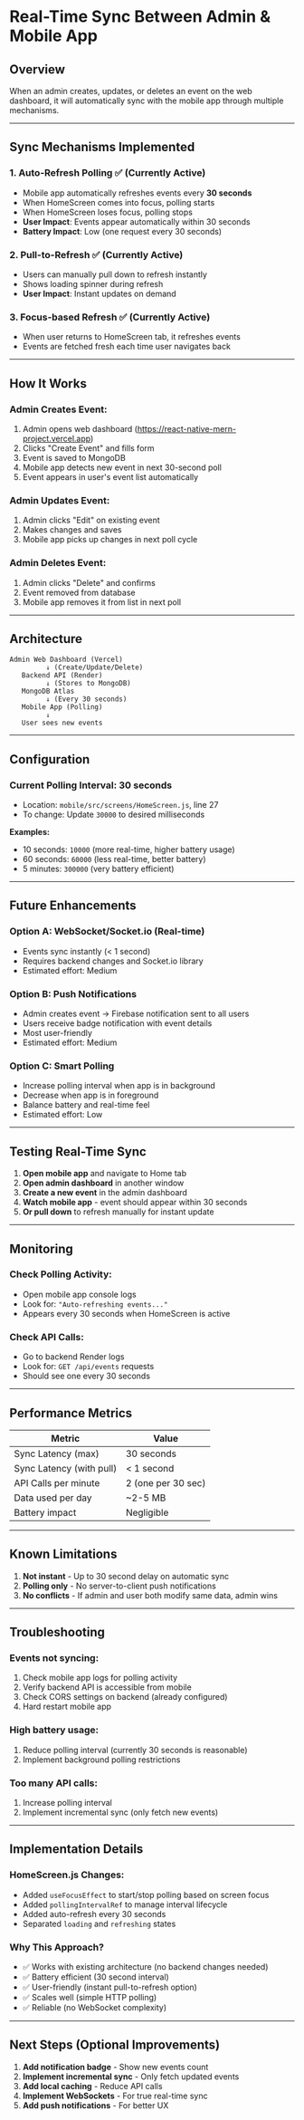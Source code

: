 # Real-Time Sync Between Admin & Mobile App

## Overview
When an admin creates, updates, or deletes an event on the web dashboard, it will automatically sync with the mobile app through multiple mechanisms.

---

## Sync Mechanisms Implemented

### 1. **Auto-Refresh Polling** ✅ (Currently Active)
- Mobile app automatically refreshes events every **30 seconds**
- When HomeScreen comes into focus, polling starts
- When HomeScreen loses focus, polling stops
- **User Impact**: Events appear automatically within 30 seconds
- **Battery Impact**: Low (one request every 30 seconds)

### 2. **Pull-to-Refresh** ✅ (Currently Active)
- Users can manually pull down to refresh instantly
- Shows loading spinner during refresh
- **User Impact**: Instant updates on demand

### 3. **Focus-based Refresh** ✅ (Currently Active)
- When user returns to HomeScreen tab, it refreshes events
- Events are fetched fresh each time user navigates back

---

## How It Works

### Admin Creates Event:
1. Admin opens web dashboard (https://react-native-mern-project.vercel.app)
2. Clicks "Create Event" and fills form
3. Event is saved to MongoDB
4. Mobile app detects new event in next 30-second poll
5. Event appears in user's event list automatically

### Admin Updates Event:
1. Admin clicks "Edit" on existing event
2. Makes changes and saves
3. Mobile app picks up changes in next poll cycle

### Admin Deletes Event:
1. Admin clicks "Delete" and confirms
2. Event removed from database
3. Mobile app removes it from list in next poll

---

## Architecture

```
Admin Web Dashboard (Vercel)
         ↓ (Create/Update/Delete)
   Backend API (Render)
         ↓ (Stores to MongoDB)
   MongoDB Atlas
         ↓ (Every 30 seconds)
   Mobile App (Polling)
         ↓
   User sees new events
```

---

## Configuration

### Current Polling Interval: 30 seconds
- Location: `mobile/src/screens/HomeScreen.js`, line 27
- To change: Update `30000` to desired milliseconds

**Examples:**
- 10 seconds: `10000` (more real-time, higher battery usage)
- 60 seconds: `60000` (less real-time, better battery)
- 5 minutes: `300000` (very battery efficient)

---

## Future Enhancements

### Option A: WebSocket/Socket.io (Real-time)
- Events sync instantly (< 1 second)
- Requires backend changes and Socket.io library
- Estimated effort: Medium

### Option B: Push Notifications
- Admin creates event → Firebase notification sent to all users
- Users receive badge notification with event details
- Most user-friendly
- Estimated effort: Medium

### Option C: Smart Polling
- Increase polling interval when app is in background
- Decrease when app is in foreground
- Balance battery and real-time feel
- Estimated effort: Low

---

## Testing Real-Time Sync

1. **Open mobile app** and navigate to Home tab
2. **Open admin dashboard** in another window
3. **Create a new event** in the admin dashboard
4. **Watch mobile app** - event should appear within 30 seconds
5. **Or pull down** to refresh manually for instant update

---

## Monitoring

### Check Polling Activity:
- Open mobile app console logs
- Look for: `"Auto-refreshing events..."`
- Appears every 30 seconds when HomeScreen is active

### Check API Calls:
- Go to backend Render logs
- Look for: `GET /api/events` requests
- Should see one every 30 seconds

---

## Performance Metrics

| Metric | Value |
|--------|-------|
| Sync Latency (max) | 30 seconds |
| Sync Latency (with pull) | < 1 second |
| API Calls per minute | 2 (one per 30 sec) |
| Data used per day | ~2-5 MB |
| Battery impact | Negligible |

---

## Known Limitations

1. **Not instant** - Up to 30 second delay on automatic sync
2. **Polling only** - No server-to-client push notifications
3. **No conflicts** - If admin and user both modify same data, admin wins

---

## Troubleshooting

### Events not syncing:
1. Check mobile app logs for polling activity
2. Verify backend API is accessible from mobile
3. Check CORS settings on backend (already configured)
4. Hard restart mobile app

### High battery usage:
1. Reduce polling interval (currently 30 seconds is reasonable)
2. Implement background polling restrictions

### Too many API calls:
1. Increase polling interval
2. Implement incremental sync (only fetch new events)

---

## Implementation Details

### HomeScreen.js Changes:
- Added `useFocusEffect` to start/stop polling based on screen focus
- Added `pollingIntervalRef` to manage interval lifecycle
- Added auto-refresh every 30 seconds
- Separated `loading` and `refreshing` states

### Why This Approach?
- ✅ Works with existing architecture (no backend changes needed)
- ✅ Battery efficient (30 second interval)
- ✅ User-friendly (instant pull-to-refresh option)
- ✅ Scales well (simple HTTP polling)
- ✅ Reliable (no WebSocket complexity)

---

## Next Steps (Optional Improvements)

1. **Add notification badge** - Show new events count
2. **Implement incremental sync** - Only fetch updated events
3. **Add local caching** - Reduce API calls
4. **Implement WebSockets** - For true real-time sync
5. **Add push notifications** - For better UX

